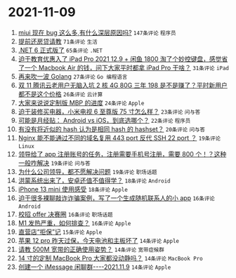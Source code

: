 # 2021-11-09

1. [miui 现在 bug 这么多,有什么深层原因吗?](https://www.v2ex.com/t/814032) `147条评论` `程序员`
1. [提前还房贷请教](https://www.v2ex.com/t/814034) `71条评论` `生活`
1. [.NET 6 正式版了](https://www.v2ex.com/t/814028) `65条评论` `.NET`
1. [迫于教育优惠入了 iPad Pro 2021 12.9 + 闲鱼 1800 淘了个妙控键盘，感觉省了一个 Macbook Air 的钱，问下大家平时都拿 iPad Pro 干啥？](https://www.v2ex.com/t/814136) `31条评论` `iPad`
1. [再来吹一波 Golang](https://www.v2ex.com/t/814129) `27条评论` `Go 编程语言`
1. [双 11 腾讯云老用户无脑入坑 2 核 4G 80G 三年 198 是不是赚了？平时新用户都不是这个价格](https://www.v2ex.com/t/814133) `26条评论` `云计算`
1. [大家来说说定制版 MBP 的进度](https://www.v2ex.com/t/814074) `24条评论` `Apple`
1. [迫于装修买电器，小米电视 6 至尊版 75 寸怎么样？](https://www.v2ex.com/t/814135) `23条评论` `问与答`
1. [可能是月经贴： Android vs iOS，到底选哪个？](https://www.v2ex.com/t/814131) `22条评论` `程序员`
1. [有没有将近似的 hash 认为是相同 hash 的 hashset？](https://www.v2ex.com/t/814128) `20条评论` `问与答`
1. [Nginx 能不能通过不同的域名复用 443 port 反代 SSH 22 port ？](https://www.v2ex.com/t/814132) `19条评论` `Linux`
1. [领导给了 app 注册账号的任务，注册需要手机号注册，需要 800 个！？这种一般咋解决](https://www.v2ex.com/t/814065) `19条评论` `问与答`
1. [为什么公司领导，都不愿解决问题](https://www.v2ex.com/t/814040) `19条评论` `职场话题`
1. [洪蒙系统出来了，安卓还值不值得学？](https://www.v2ex.com/t/814141) `18条评论` `Android`
1. [iPhone 13 mini 使用感受](https://www.v2ex.com/t/814091) `18条评论` `Apple`
1. [迫于很多裸聊敲诈诈骗案例，写了一个生成随机联系人的小 app](https://www.v2ex.com/t/814134) `16条评论` `Android`
1. [校招 offer 决赛圈](https://www.v2ex.com/t/814068) `16条评论` `职场话题`
1. [M1 发热严重，如何排查？](https://www.v2ex.com/t/814046) `16条评论` `Apple`
1. [直营店“拒保”记](https://www.v2ex.com/t/814143) `15条评论` `Apple`
1. [苹果 12 pro 昨天过保，今天电池和主板坏了](https://www.v2ex.com/t/814124) `14条评论` `Apple`
1. [请教 500M 宽带的正确使用姿势？](https://www.v2ex.com/t/814090) `14条评论` `宽带症候群`
1. [14 寸的定制 MacBook Pro 大家都没动静吗？](https://www.v2ex.com/t/814085) `14条评论` `MacBook Pro`
1. [创建一个 iMessage 闲聊群----2021.11.9](https://www.v2ex.com/t/814026) `14条评论` `Apple`
